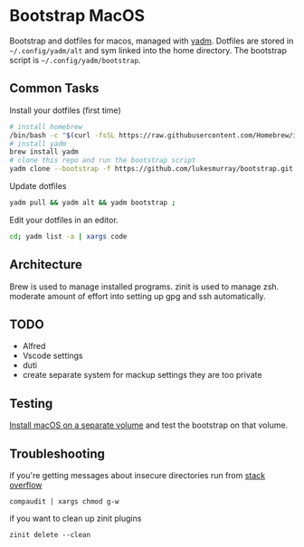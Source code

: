 # Bootstrap MacOS

Bootstrap and dotfiles for macos, managed with [yadm](https://github.com/TheLocehiliosan/yadm).
Dotfiles are stored in `~/.config/yadm/alt` and sym linked into the home directory.
The bootstrap script is `~/.config/yadm/bootstrap`.

## Common Tasks

Install your dotfiles (first time)

```sh
# install homebrew
/bin/bash -c "$(curl -fsSL https://raw.githubusercontent.com/Homebrew/install/HEAD/install.sh)"
# install yadm
brew install yadm
# clone this repo and run the bootstrap script
yadm clone --bootstrap -f https://github.com/lukesmurray/bootstrap.git ;
```

Update dotfiles

```sh
yadm pull && yadm alt && yadm bootstrap ;
```

Edit your dotfiles in an editor.

```sh
cd; yadm list -a | xargs code
```

## Architecture

Brew is used to manage installed programs. zinit is used to manage zsh. moderate amount of effort into setting up gpg and ssh automatically.

## TODO

- Alfred
- Vscode settings
- duti
- create separate system for mackup settings they are too private

## Testing

[Install macOS on a separate volume](https://support.apple.com/en-us/HT208891) and test the bootstrap on that volume.

## Troubleshooting

if you're getting messages about insecure directories run from [stack overflow](https://stackoverflow.com/questions/13762280/zsh-compinit-insecure-directories)

```
compaudit | xargs chmod g-w
```

if you want to clean up zinit plugins

```
zinit delete --clean
```
